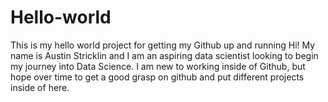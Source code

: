 # Hello-world
This is my hello world project for getting my Github up and running
Hi! My name is Austin Stricklin and I am an aspiring data scientist looking to begin my journey into Data Science. I am new to working inside of Github, but hope over time to get a good grasp on github and put different projects inside of here.
